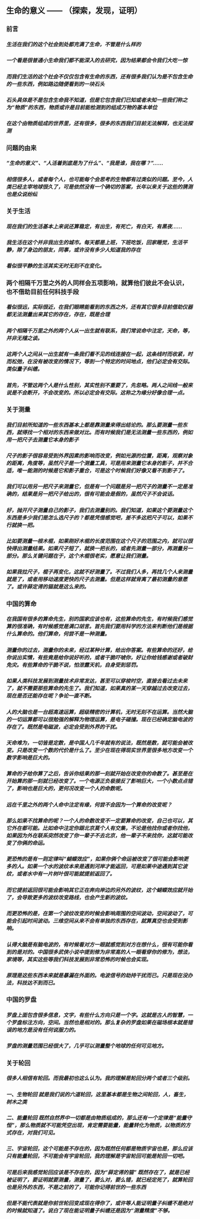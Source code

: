 生命的意义 —— （探索，发现，证明）
---

### 前言
##### 生活在我们的这个社会到处都充满了生命，不管是什么样的
##### 一个看是很普通小生命我们都不能深入的去研究，因为结果都会令我们大吃一惊
##### 而我们生活的这个社会不仅仅包含有生命的东西，还有很多我们认为是不包含生命的一些东西，例如路边随便看到的一块石头
##### 石头具体是不是包含生命我不知道，但是它包含我们已知或者未知一些我们称之为“物质”的东西，物质或许是目前能检测到的组成万物的基本单位
##### 在这个由物质组成的世界里，还有很多，很多的东西我们目前无法解释，也无法探测
### 问题的由来
##### “生命的意义”、“人活着到底是为了什么”、“我是谁，我在哪？”......
##### 相信很多人，或者每个人，也可能每个会思考的生物都有过类似的问题。至今，人类已经主宰地球很久了，可是依然没有一个确切的答案，长年以来关于这些的猜测也是众说纷纭
### 关于生活
##### 现在我们的生活基本上来说还算稳定，有出生，有死亡，有白天，有黑夜......
##### 我生活在这个并非我出生的城市。每天都是上班，下班吃饭，回家睡觉，生活平静，除了身边的朋友，同事，或许没有多少人知道我的存在
##### 看似很平静的生活其实无时无刻不在变化。
### 两个相隔千万里之外的人同样会五项影响，就算他们彼此不会认识，也不借助目前任何科技手段
##### 看似很远，实际很近，在我们眼睛能看到的东西之外，还有其它很多目前借助仪器都无法测量出来其它的存在，存在，既是合理
##### 两个相隔千万里之外的两个人从一出生就有联系，我们常说命中注定，天命，等，并非无稽之谈。
##### 这两个人之间从一出生就有一条我们看不见的线连接在一起，这条线时而收紧，时而松弛，在没有被改变的情况下，等到一个特定的时间地点，他们必定会有交际。类似量子纠缠。
##### 首先，不管这两个人是什么性别，其实性别不重要了，先忽略。两人之间线一般来说是不会断开，不会改变的。所以必定会有交际。这称之为缘分好像合理一点。
### 关于测量
##### 我们目前所知道的一些东西基本上都是靠测量来得出结论的。那么要测量一些东西，就得找一个相对的东西来做对比。而有时候我们是无法测量一些东西的，例如用一把尺子去测量它本身的影子
##### 尺子的影子很容易受到外界因素的影响而改变，例如光源的位置，距离，观察对象的距离，角度等，虽然尺子是一个测量工具，可是用来测量它本身的影子，并不合适，唯一能测的时候是它和影子重合，可是这个时候我们好像又看不到影子了。
##### 我们可以用另一把尺子来测量它，但是有一个问题是另一把尺子的测量不一定是准确的，结果是另一把尺子给出的，很有可能会是假的，虽然尺子不会说话。
##### 好，抛开尺子测量自己的影子，我们去测量别的。我们知道，如果这个要测量这个东西是多少我们是怎么选尺子的？都是凭借感觉吧，差不多这把尺子可以，如果不行就换一把。
##### 比如要测量一根木棍，如果刚好木棍的长度范围在这个尺子的范围之内，就可以很快得出测量结果。如果尺子短了，就换一把长的，或者先测量一部分，再测量另一部分。那么关键问题在于，这个木棍很老实，愿意让我们测量。
##### 如果我拉尺子，棍子再变化，这就不好测量了。不过我们人多，再找几个人来测量就是了，或者用移动速度更快的尺子去测量。但是这样就背离了最初测量的意愿了。或许薛定谔的猫就是这么来的。
### 中国的算命
##### 在我国有很多的算命先生，别的国家应该也有，这些算命的先生，有时候我们感觉算的很准确，有时候感觉是满口胡言。首先我们要用科学的方法来判断他们是根据什么算命的。他们算命，何尝不是一种测量。
##### 测量你的过去，测量你的未来，经过某种计算，给出你答案。有些算命的还好，给你说出实情，有些竟是给你说好听的，或者干脆吓唬你，好让你给钱感谢或者破财免灾。有些算命的干脆不说，怕泄露天机，自身受到惩罚。
##### 如果人类科技发展到测量技术非常发达，甚至可以穿梭时空，直接去看过去未来了，就不需要那些算命的先生了。我们知道，如果真的某一天穿越过去改变过去，现在是否还能存在呢？争论一直不断。
##### 人的大脑也是一台超高速运算，超级精密的计算机，无时无刻不在运算。当然大脑的一切运算都可以很勉强的解释为物理运算，是电子碰撞。现在已经确定脑电波的存在了。既然是电磁波，必定会受到外界的干扰。
##### 天命难为，一切皆是定数，是中国人几千年就有的说法，既然是数，就可能会被改变。只是改变一个数的代价是什么了。至少在现在得现实世界里很多地方改变一个数字影响是巨大的。
##### 算命的子给你算了之后，告诉你结果的那一刻就开始在改变你的命数了。甚至是在开始算的那一刻就已经改变了。一个电源正负极接反了影响巨大，一个小数点点错了，影响也是巨大的，更何况改变一个人的命数呢。
##### 远在千里之外的两个人命中注定有缘，何尝不会因为一个算命的改变呢？
##### 那么如果不找算命的呢？一个人的命数改变不一定要算命的改变，自己也可以，其它外在都可能。比如命中注定你跟北京莫个人有交集，不论是他找你或者你找他，如果因为外在联系突然改变了你一辈子不去北京，他一辈子不来找你，这就可能改变了你俩的命运。
##### 更恐怖的是有一则定律叫“蝴蝶效应”，如果你俩个命运被改变了很可能会影响更多的人。如果一个水的波纹本来是遇到河岸才能返回，可是如果中途遇到其它波纹，或者水中有一片树叶很可能就提前返回了。
##### 而它提前返回很可能会影响其它正在奔向岸边的另外的波纹，这个蝴蝶效应就开始了，会导致更多的波纹改变路线，也会产生新的波纹。
##### 而更恐怖的是，在第一个波纹改变的时候会影响周围的空间波动，空间波动了，可能会引起时间波动。三维空间从来不会有单独的东西存在，就算真空也会受到影响。
##### 认得大脑是有脑电波的，有时候看对方一眼就感觉到对方在想什么，很有可能你看到的是对的。中国很多武侠小说中提到修为非常高的人一眼看穿你的修为，想法，家境等，其实这些等我们科技发展到非常恐怖的时候也会实现。
##### 原理是这些东西本来就是暴漏在外面的。电波信号的劫持干扰而已。只是现在没办法，科技达不到而已。
###  中国的罗盘
##### 罗盘上面包含很多信息，文字，有些什么方向只是一个字。这就是古人的智慧，一个罗盘标注方向，空间。当然也是相对的。那么复杂的罗盘如果在磁场根本就是错误的地方是没有任何说服力的。
##### 罗盘的测量范围已经很大了，几乎可以测量整个地球的任何可见地方。
### 关于轮回
##### 很多人相信有轮回。而我最初也这么认为。我的理解是轮回分两个或者三个级别。
##### 一、生物轮回 就是我们说的六道轮回，这里基本都是生物之间轮回，人，畜生，树木之类
##### 二、能量轮回 既然自然界中一切都是由物质组成的，那么还有一个定律是“能量守恒”，那么物质就不可能凭空出现，肯定需要能量，能量转化为物质，以物质的方式存在，对我们可见。
##### 三、宇宙轮回，这个可能是不存在的，因为既然任何都是物质宇宙也是，那么应该只有能量轮回，不可能会有宇宙轮回，我的理解是宇宙轮回可能是轮回一切吧。
##### 可是后来我感觉轮回应该是不存在的，因为“薛定谔的猫” 既然存在了，就是已经被证明了，要证明就要测量，测量了，要么对，要么错，就已经定死了，就算轮回也是另外的东西，不是之前的了，可能你记得前世的一些东西
##### 但是不能代表就是你前世轮回变成现在得你了，或许等人能证明量子纠缠不是绝对的时候就知道了。说白了现在能证明量子纠缠还是因为“测量精度”不够。
